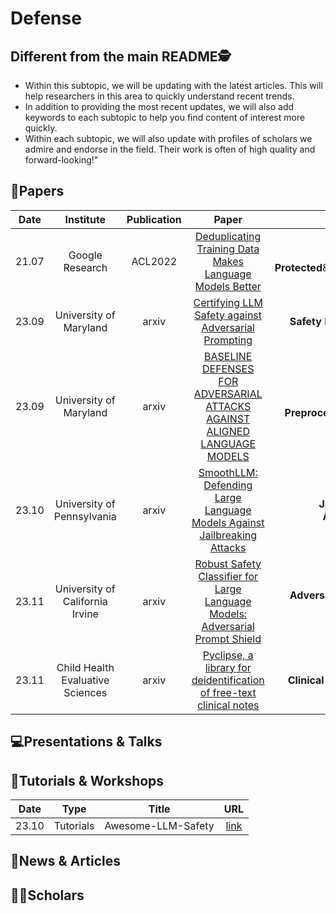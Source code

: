 # Defense

## Different from the main README🕵️

- Within this subtopic, we will be updating with the latest articles. This will help researchers in this area to quickly understand recent trends.
- In addition to providing the most recent updates, we will also add keywords to each subtopic to help you find content of interest more quickly.
- Within each subtopic, we will also update with profiles of scholars we admire and endorse in the field. Their work is often of high quality and forward-looking!"


## 📑Papers

| Date  |            Institute             | Publication |                                                       Paper                                                       |                            Keywords                             |
|:-----:|:--------------------------------:|:-----------:|:-----------------------------------------------------------------------------------------------------------------:|:---------------------------------------------------------------:|
| 21.07 |         Google Research          |   ACL2022   |      [Deduplicating Training Data Makes Language Models Better](https://aclanthology.org/2022.acl-long.577/)      |    **Privacy Protected**&**Deduplication**&**Memorization**     |
| 23.09 |      University of Maryland      |    arxiv    |              [Certifying LLM Safety against Adversarial Prompting](https://arxiv.org/abs/2309.02705)              |            **Safety Filter**&**Adversarial Prompts**            |
| 23.09 |      University of Maryland      |    arxiv    |   [BASELINE DEFENSES FOR ADVERSARIAL ATTACKS AGAINST ALIGNED LANGUAGE MODELS](https://arxiv.org/abs/2309.00614)   | **Perplexity**&**Input Preprocessing**&**Adversarial Training** |
| 23.10 |    University of Pennsylvania    |    arxiv    |    [SmoothLLM: Defending Large Language Models Against Jailbreaking Attacks](https://arxiv.org/abs/2310.03684)    |      **Jailbreak**&**Adversarial Attack**&**Perturbation**      |
| 23.11 | University of California Irvine  |    arxiv    | [Robust Safety Classifier for Large Language Models: Adversarial Prompt Shield](https://arxiv.org/abs/2311.00172) |       **Adversarial Prompt Shield**&**Safety Classifier**       |
| 23.11 | Child Health Evaluative Sciences |    arxiv    |     [Pyclipse, a library for deidentification of free-text clinical notes](https://arxiv.org/abs/2311.02748)      |           **Clinical Text Data**&**Deidentification**           |



## 💻Presentations & Talks


## 📖Tutorials & Workshops

| Date  |   Type    |       Title        |                         URL                          |
|:-----:|:---------:|:------------------:|:----------------------------------------------------:|
| 23.10 | Tutorials | Awesome-LLM-Safety | [link](https://github.com/ydyjya/Awesome-LLM-Safety) |

## 📰News & Articles

## 🧑‍🏫Scholars

